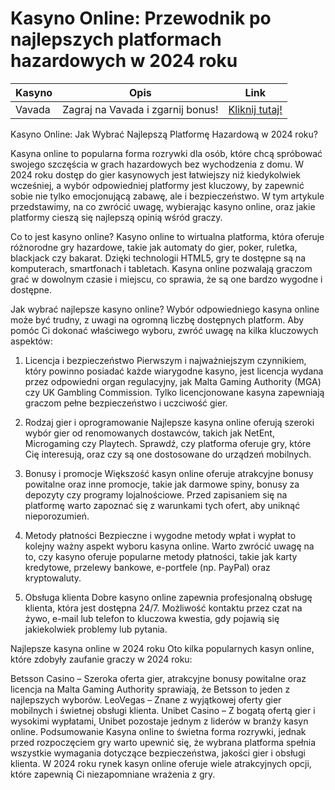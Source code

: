 # Kasyno Online: Przewodnik po najlepszych platformach hazardowych w 2024 roku
| **Kasyno** | **Opis**                 | **Link**                                      |
|------------|--------------------------|----------------------------------------------|
| Vavada     | Zagraj na Vavada i zgarnij bonus! | [Kliknij tutaj!](https://partnervavadarv.com/?promo=664c53c2-c126-47df-a9b6-e93726155fae&target=register) |

Kasyno Online: Jak Wybrać Najlepszą Platformę Hazardową w 2024 roku?

Kasyna online to popularna forma rozrywki dla osób, które chcą spróbować swojego szczęścia w grach hazardowych bez wychodzenia z domu. W 2024 roku dostęp do gier kasynowych jest łatwiejszy niż kiedykolwiek wcześniej, a wybór odpowiedniej platformy jest kluczowy, by zapewnić sobie nie tylko emocjonującą zabawę, ale i bezpieczeństwo. W tym artykule przedstawimy, na co zwrócić uwagę, wybierając kasyno online, oraz jakie platformy cieszą się najlepszą opinią wśród graczy.

Co to jest kasyno online?
Kasyno online to wirtualna platforma, która oferuje różnorodne gry hazardowe, takie jak automaty do gier, poker, ruletka, blackjack czy bakarat. Dzięki technologii HTML5, gry te dostępne są na komputerach, smartfonach i tabletach. Kasyna online pozwalają graczom grać w dowolnym czasie i miejscu, co sprawia, że są one bardzo wygodne i dostępne.

Jak wybrać najlepsze kasyno online?
Wybór odpowiedniego kasyna online może być trudny, z uwagi na ogromną liczbę dostępnych platform. Aby pomóc Ci dokonać właściwego wyboru, zwróć uwagę na kilka kluczowych aspektów:

1. Licencja i bezpieczeństwo
Pierwszym i najważniejszym czynnikiem, który powinno posiadać każde wiarygodne kasyno, jest licencja wydana przez odpowiedni organ regulacyjny, jak Malta Gaming Authority (MGA) czy UK Gambling Commission. Tylko licencjonowane kasyna zapewniają graczom pełne bezpieczeństwo i uczciwość gier.

2. Rodzaj gier i oprogramowanie
Najlepsze kasyna online oferują szeroki wybór gier od renomowanych dostawców, takich jak NetEnt, Microgaming czy Playtech. Sprawdź, czy platforma oferuje gry, które Cię interesują, oraz czy są one dostosowane do urządzeń mobilnych.

3. Bonusy i promocje
Większość kasyn online oferuje atrakcyjne bonusy powitalne oraz inne promocje, takie jak darmowe spiny, bonusy za depozyty czy programy lojalnościowe. Przed zapisaniem się na platformę warto zapoznać się z warunkami tych ofert, aby uniknąć nieporozumień.

4. Metody płatności
Bezpieczne i wygodne metody wpłat i wypłat to kolejny ważny aspekt wyboru kasyna online. Warto zwrócić uwagę na to, czy kasyno oferuje popularne metody płatności, takie jak karty kredytowe, przelewy bankowe, e-portfele (np. PayPal) oraz kryptowaluty.

5. Obsługa klienta
Dobre kasyno online zapewnia profesjonalną obsługę klienta, która jest dostępna 24/7. Możliwość kontaktu przez czat na żywo, e-mail lub telefon to kluczowa kwestia, gdy pojawią się jakiekolwiek problemy lub pytania.

Najlepsze kasyna online w 2024 roku
Oto kilka popularnych kasyn online, które zdobyły zaufanie graczy w 2024 roku:

Betsson Casino – Szeroka oferta gier, atrakcyjne bonusy powitalne oraz licencja na Malta Gaming Authority sprawiają, że Betsson to jeden z najlepszych wyborów.
LeoVegas – Znane z wyjątkowej oferty gier mobilnych i świetnej obsługi klienta.
Unibet Casino – Z bogatą ofertą gier i wysokimi wypłatami, Unibet pozostaje jednym z liderów w branży kasyn online.
Podsumowanie
Kasyna online to świetna forma rozrywki, jednak przed rozpoczęciem gry warto upewnić się, że wybrana platforma spełnia wszystkie wymagania dotyczące bezpieczeństwa, jakości gier i obsługi klienta. W 2024 roku rynek kasyn online oferuje wiele atrakcyjnych opcji, które zapewnią Ci niezapomniane wrażenia z gry.

